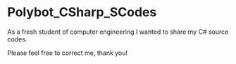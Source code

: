 # Polybot_CSharp_SCodes
As a fresh student of computer engineering I wanted to share my C# source codes.

Please feel free to correct me, thank you!
